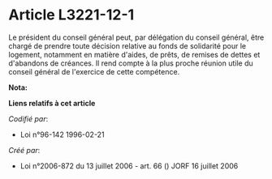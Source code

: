 # Article L3221-12-1

Le président du conseil général peut, par délégation du conseil général, être chargé de prendre toute décision relative au
fonds de solidarité pour le logement, notamment en matière d'aides, de prêts, de remises de dettes et d'abandons de créances.
Il rend compte à la plus proche réunion utile du conseil général de l'exercice de cette compétence.

**Nota:**



**Liens relatifs à cet article**

_Codifié par_:

  - Loi n°96-142 1996-02-21

_Créé par_:

  - Loi n°2006-872 du 13 juillet 2006 - art. 66 () JORF 16 juillet 2006
